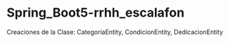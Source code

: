 # Spring_Boot5-rrhh_escalafon
Creaciones de la Clase: CategoriaEntity, CondicionEntity, DedicacionEntity
